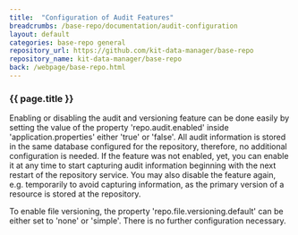 ```yaml
---
title:  "Configuration of Audit Features"
breadcrumbs: /base-repo/documentation/audit-configuration
layout: default
categories: base-repo general
repository_url: https://github.com/kit-data-manager/base-repo
repository_name: kit-data-manager/base-repo
back: /webpage/base-repo.html
---
```


### {{ page.title }}

Enabling or disabling the audit and versioning feature can be done easily by setting the value of the property 'repo.audit.enabled' inside 'application.properties' either 'true' or 'false'. All audit information is stored
in the same database configured for the repository, therefore, no additional configuration is needed. If the feature was not enabled, yet, you can enable it at any time to start capturing audit information beginning with 
the next restart of the repository service. You may also disable the feature again, e.g. temporarily to avoid capturing information, as the primary version of a resource is stored at the repository. 

To enable file versioning, the property 'repo.file.versioning.default' can be either set to 'none' or 'simple'. There is no further configuration necessary.


